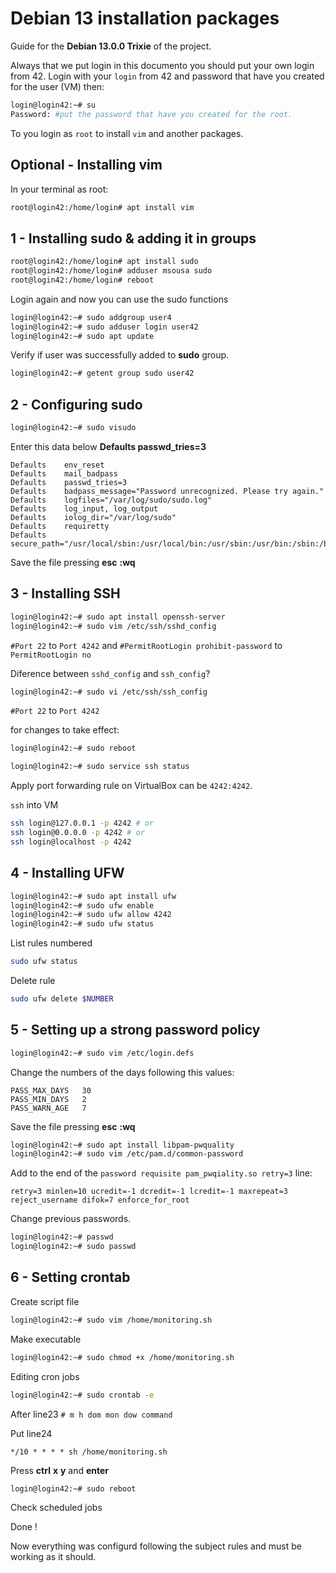 # Debian 13 installation packages

Guide for the **Debian 13.0.0 Trixie** of the project.

Always that we put login in this documento you should put your own login from 42.
Login with your `login` from 42 and password that have you created for the user (VM) then:

```bash
login@login42:~# su
Password: #put the password that have you created for the root.
```
To you login as `root` to install `vim` and another packages.

## Optional - Installing vim

In your terminal as root:

```bash
root@login42:/home/login# apt install vim
```

## 1 - Installing sudo & adding it in groups

```bash
root@login42:/home/login# apt install sudo
root@login42:/home/login# adduser msousa sudo
root@login42:/home/login# reboot
```
Login again and now you can use the sudo functions

```bash
login@login42:~# sudo addgroup user4
login@login42:~# sudo adduser login user42
login@login42:~# sudo apt update
```

Verify if user was successfully added to **sudo** group.

```bash
login@login42:~# getent group sudo user42
```

## 2 - Configuring sudo

```bash
login@login42:~# sudo visudo
```
Enter this data below **Defaults    passwd_tries=3**

```
Defaults	env_reset
Defaults	mail_badpass
Defaults	passwd_tries=3
Defaults	badpass_message="Password unrecognized. Please try again."
Defaults	logfiles="/var/log/sudo/sudo.log"
Defaults	log_input, log_output
Defaults	iolog_dir="/var/log/sudo"
Defaults	requiretty
Defaults	secure_path="/usr/local/sbin:/usr/local/bin:/usr/sbin:/usr/bin:/sbin:/bin:/snap/bin"
```

Save the file pressing **esc** **:wq**

## 3 - Installing SSH

```bash
login@login42:~# sudo apt install openssh-server
login@login42:~# sudo vim /etc/ssh/sshd_config
```

`#Port 22` to `Port 4242` and
`#PermitRootLogin prohibit-password` to `PermitRootLogin no`

Diference between `sshd_config` and `ssh_config`?

```bash
login@login42:~# sudo vi /etc/ssh/ssh_config
```

`#Port 22` to `Port 4242`

for changes to take effect:

```bash
login@login42:~# sudo reboot
```
```bash
login@login42:~# sudo service ssh status
```

Apply port forwarding rule on VirtualBox can be `4242:4242`.

`ssh` into VM

```bash
ssh login@127.0.0.1 -p 4242 # or
ssh login@0.0.0.0 -p 4242 # or
ssh login@localhost -p 4242
```

## 4 - Installing UFW

```bash
login@login42:~# sudo apt install ufw
login@login42:~# sudo ufw enable
login@login42:~# sudo ufw allow 4242
login@login42:~# sudo ufw status
```

List rules numbered

```bash
sudo ufw status
```
Delete rule

```bash
sudo ufw delete $NUMBER
```

## 5 - Setting up a strong password policy

```bash
login@login42:~# sudo vim /etc/login.defs
```
Change the numbers of the days following this values:

```
PASS_MAX_DAYS	30
PASS_MIN_DAYS	2
PASS_WARN_AGE	7
```
Save the file pressing **esc** **:wq**

```bash
login@login42:~# sudo apt install libpam-pwquality
login@login42:~# sudo vim /etc/pam.d/common-password
```

Add to the end of the `password requisite pam_pwqiality.so retry=3` line:

```
retry=3 minlen=10 ucredit=-1 dcredit=-1 lcredit=-1 maxrepeat=3 reject_username difok=7 enforce_for_root
```

Change previous passwords.

```bash
login@login42:~# passwd
login@login42:~# sudo passwd
```

## 6 - Setting crontab

Create script file

```bash
login@login42:~# sudo vim /home/monitoring.sh
```

Make executable

```bash
login@login42:~# sudo chmod +x /home/monitoring.sh
```

Editing cron jobs

```bash
login@login42:~# sudo crontab -e
```

After line23 `# m h dom mon dow command`

Put line24

```
*/10 * * * * sh /home/monitoring.sh
```
Press **ctrl** **x** **y** and **enter**

```bash
login@login42:~# sudo reboot
```

Check scheduled jobs

Done !

Now everything was configurd following the subject rules and must be working as it should.
